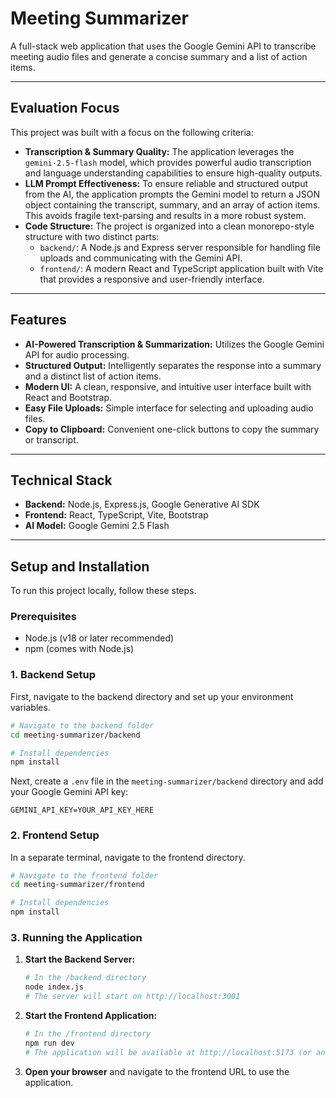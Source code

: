 
# Meeting Summarizer

A full-stack web application that uses the Google Gemini API to transcribe meeting audio files and generate a concise summary and a list of action items.

 <!-- Suggestion: Replace with a screenshot of the app -->

---

## Evaluation Focus

This project was built with a focus on the following criteria:

*   **Transcription & Summary Quality:** The application leverages the `gemini-2.5-flash` model, which provides powerful audio transcription and language understanding capabilities to ensure high-quality outputs.
*   **LLM Prompt Effectiveness:** To ensure reliable and structured output from the AI, the application prompts the Gemini model to return a JSON object containing the transcript, summary, and an array of action items. This avoids fragile text-parsing and results in a more robust system.
*   **Code Structure:** The project is organized into a clean monorepo-style structure with two distinct parts:
    *   `backend/`: A Node.js and Express server responsible for handling file uploads and communicating with the Gemini API.
    *   `frontend/`: A modern React and TypeScript application built with Vite that provides a responsive and user-friendly interface.

---

## Features

*   **AI-Powered Transcription & Summarization:** Utilizes the Google Gemini API for audio processing.
*   **Structured Output:** Intelligently separates the response into a summary and a distinct list of action items.
*   **Modern UI:** A clean, responsive, and intuitive user interface built with React and Bootstrap.
*   **Easy File Uploads:** Simple interface for selecting and uploading audio files.
*   **Copy to Clipboard:** Convenient one-click buttons to copy the summary or transcript.

---

## Technical Stack

*   **Backend:** Node.js, Express.js, Google Generative AI SDK
*   **Frontend:** React, TypeScript, Vite, Bootstrap
*   **AI Model:** Google Gemini 2.5 Flash

---

## Setup and Installation

To run this project locally, follow these steps.

### Prerequisites

*   Node.js (v18 or later recommended)
*   npm (comes with Node.js)

### 1. Backend Setup

First, navigate to the backend directory and set up your environment variables.

```bash
# Navigate to the backend folder
cd meeting-summarizer/backend

# Install dependencies
npm install
```

Next, create a `.env` file in the `meeting-summarizer/backend` directory and add your Google Gemini API key:

```
GEMINI_API_KEY=YOUR_API_KEY_HERE
```

### 2. Frontend Setup

In a separate terminal, navigate to the frontend directory.

```bash
# Navigate to the frontend folder
cd meeting-summarizer/frontend

# Install dependencies
npm install
```

### 3. Running the Application

1.  **Start the Backend Server:**
    ```bash
    # In the /backend directory
    node index.js
    # The server will start on http://localhost:3001
    ```

2.  **Start the Frontend Application:**
    ```bash
    # In the /frontend directory
    npm run dev
    # The application will be available at http://localhost:5173 (or another port if 5173 is busy)
    ```

3.  **Open your browser** and navigate to the frontend URL to use the application.

